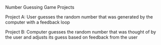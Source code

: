 Number Guessing Game Projects

Project A: User guesses the random number that was generated by the computer with a feedback loop

Project B: Computer guesses the random number that was thought of by the user and adjusts its guess based on feedback from the user